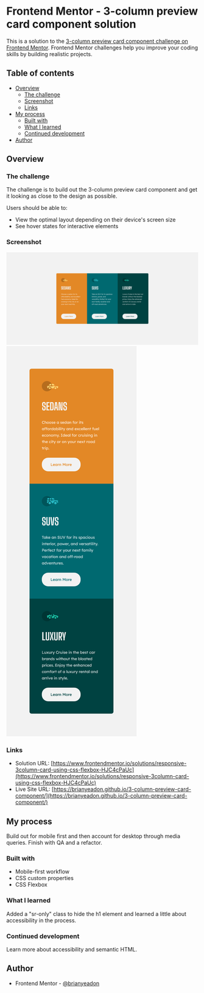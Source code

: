 # Frontend Mentor - 3-column preview card component solution

This is a solution to the [3-column preview card component challenge on Frontend Mentor](https://www.frontendmentor.io/solutions/responsive-3column-card-using-css-flexbox-HJC4cPaUc). Frontend Mentor challenges help you improve your coding skills by building realistic projects.

## Table of contents

- [Overview](#overview)
  - [The challenge](#the-challenge)
  - [Screenshot](#screenshot)
  - [Links](#links)
- [My process](#my-process)
  - [Built with](#built-with)
  - [What I learned](#what-i-learned)
  - [Continued development](#continued-development)
- [Author](#author)

## Overview

### The challenge

The challenge is to build out the 3-column preview card component and get it looking as close to the design as possible.

Users should be able to:

- View the optimal layout depending on their device's screen size
- See hover states for interactive elements

### Screenshot

![screenshot of my desktop solution to 3-column preview card component challenge](./screenshots/screenshot-desktop.png)
![screenshot of my mobile solution to 3-column preview card component challenge](./screenshots/screenshot-mobile.png)

### Links

- Solution URL: [https://www.frontendmentor.io/solutions/responsive-3column-card-using-css-flexbox-HJC4cPaUc](https://www.frontendmentor.io/solutions/responsive-3column-card-using-css-flexbox-HJC4cPaUc)
- Live Site URL: [https://brianyeadon.github.io/3-column-preview-card-component/](https://brianyeadon.github.io/3-column-preview-card-component/)

## My process

Build out for mobile first and then account for desktop through media queries. Finish with QA and a refactor.

### Built with

- Mobile-first workflow
- CSS custom properties
- CSS Flexbox

### What I learned

Added a "sr-only" class to hide the h1 element and learned a little about accessibility in the process.

### Continued development

Learn more about accessibility and semantic HTML.

## Author

- Frontend Mentor - [@brianyeadon](https://www.frontendmentor.io/profile/brianyeadon)

